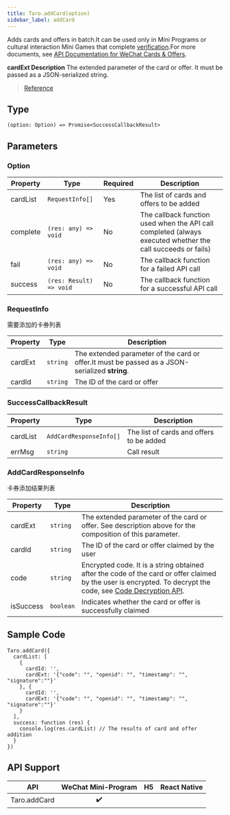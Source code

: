 ```yaml
---
title: Taro.addCard(option)
sidebar_label: addCard
---
```


Adds cards and offers in batch.It can be used only in Mini Programs or cultural interaction Mini Games that complete [verification](https://developers.weixin.qq.com/miniprogram/product/renzheng.html).For more documents, see [API Documentation for WeChat Cards & Offers](https://mp.weixin.qq.com/cgi-bin/announce?action=getannouncement&key=1490190158&version=1&lang=zh_CN&platform=2).

**cardExt Description** The extended parameter of the card or offer. It must be passed as a JSON-serialized string.

> [Reference](https://developers.weixin.qq.com/miniprogram/dev/api/open-api/card/wx.addCard.html)

## Type

```tsx
(option: Option) => Promise<SuccessCallbackResult>
```

## Parameters

### Option

<table>
  <thead>
    <tr>
      <th>Property</th>
      <th>Type</th>
      <th style={{ textAlign: "center"}}>Required</th>
      <th>Description</th>
    </tr>
  </thead>
  <tbody>
    <tr>
      <td>cardList</td>
      <td><code>RequestInfo[]</code></td>
      <td style={{ textAlign: "center"}}>Yes</td>
      <td>The list of cards and offers to be added</td>
    </tr>
    <tr>
      <td>complete</td>
      <td><code>(res: any) =&gt; void</code></td>
      <td style={{ textAlign: "center"}}>No</td>
      <td>The callback function used when the API call completed (always executed whether the call succeeds or fails)</td>
    </tr>
    <tr>
      <td>fail</td>
      <td><code>(res: any) =&gt; void</code></td>
      <td style={{ textAlign: "center"}}>No</td>
      <td>The callback function for a failed API call</td>
    </tr>
    <tr>
      <td>success</td>
      <td><code>(res: Result) =&gt; void</code></td>
      <td style={{ textAlign: "center"}}>No</td>
      <td>The callback function for a successful API call</td>
    </tr>
  </tbody>
</table>

### RequestInfo

需要添加的卡券列表

<table>
  <thead>
    <tr>
      <th>Property</th>
      <th>Type</th>
      <th>Description</th>
    </tr>
  </thead>
  <tbody>
    <tr>
      <td>cardExt</td>
      <td><code>string</code></td>
      <td>The extended parameter of the card or offer.It must be passed as a JSON-serialized <strong>string</strong>.</td>
    </tr>
    <tr>
      <td>cardId</td>
      <td><code>string</code></td>
      <td>The ID of the card or offer</td>
    </tr>
  </tbody>
</table>

### SuccessCallbackResult

<table>
  <thead>
    <tr>
      <th>Property</th>
      <th>Type</th>
      <th>Description</th>
    </tr>
  </thead>
  <tbody>
    <tr>
      <td>cardList</td>
      <td><code>AddCardResponseInfo[]</code></td>
      <td>The list of cards and offers to be added</td>
    </tr>
    <tr>
      <td>errMsg</td>
      <td><code>string</code></td>
      <td>Call result</td>
    </tr>
  </tbody>
</table>

### AddCardResponseInfo

卡券添加结果列表

<table>
  <thead>
    <tr>
      <th>Property</th>
      <th>Type</th>
      <th>Description</th>
    </tr>
  </thead>
  <tbody>
    <tr>
      <td>cardExt</td>
      <td><code>string</code></td>
      <td>The extended parameter of the card or offer. See description above for the composition of this parameter.</td>
    </tr>
    <tr>
      <td>cardId</td>
      <td><code>string</code></td>
      <td>The ID of the card or offer claimed by the user</td>
    </tr>
    <tr>
      <td>code</td>
      <td><code>string</code></td>
      <td>Encrypted code. It is a string obtained after the code of the card or offer claimed by the user is encrypted. To decrypt the code, see <a href="https://developers.weixin.qq.com/doc/offiaccount/Cards_and_Offer/Coupons-Mini_Program_Start_Up.html">Code Decryption API</a>.</td>
    </tr>
    <tr>
      <td>isSuccess</td>
      <td><code>boolean</code></td>
      <td>Indicates whether the card or offer is successfully claimed</td>
    </tr>
  </tbody>
</table>

## Sample Code

```tsx
Taro.addCard({
  cardList: [
    {
      cardId: '',
      cardExt: '{"code": "", "openid": "", "timestamp": "", "signature":""}'
    }, {
      cardId: '',
      cardExt: '{"code": "", "openid": "", "timestamp": "", "signature":""}'
    }
  ],
  success: function (res) {
    console.log(res.cardList) // The results of card and offer addition
  }
})
```

## API Support

|     API      | WeChat Mini-Program | H5 | React Native |
|:------------:|:-------------------:|:--:|:------------:|
| Taro.addCard |         ✔️          |    |              |
